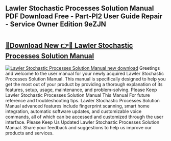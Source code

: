 ## Lawler Stochastic Processes Solution Manual PDF Download Free - Part-Pl2 User Guide Repair - Service Owner Edition 9eZJN

# <h2><a href="http://bc57130.oget.top/?id=Lawler+Stochastic+Processes+Solution+Manual">🔗Download New 👉🔴 Lawler Stochastic Processes Solution Manual</a></h2>

[![Lawler Stochastic Processes Solution Manual new download](https://i.imgur.com/5g1atiW.png)](http://bc57130.oget.top/?id=Lawler+Stochastic+Processes+Solution+Manual)
Greetings and welcome to the user manual for your newly acquired Lawler Stochastic Processes Solution Manual. This manual is specifically designed to help you get the most out of your product by providing a thorough explanation of its features, setup, usage, maintenance, and problem-solving. Please Keep Lawler Stochastic Processes Solution Manual This Manual For future reference and troubleshooting tips. Lawler Stochastic Processes Solution Manual advanced features include fingerprint scanning, smart home integration, automatic software updates, and customizable voice commands, all of which can be accessed and customized through the user interface. Please Keep Us Updated Lawler Stochastic Processes Solution Manual. Share your feedback and suggestions to help us improve our products and services.
